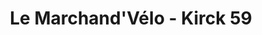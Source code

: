 ---
title: "Le Marchand'Vélo - Kirck 59"
url: /bruille-lez-marchiennes/le-marchandvelo-kirck-59/
shop: Fahrrad
---